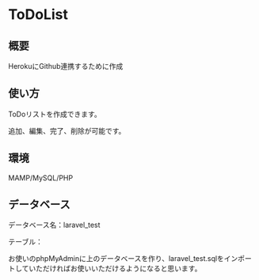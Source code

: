 # ToDoList


## 概要
HerokuにGithub連携するために作成


## 使い方
ToDoリストを作成できます。

追加、編集、完了、削除が可能です。


## 環境
MAMP/MySQL/PHP


## データベース
データベース名：laravel_test

テーブル：

お使いのphpMyAdminに上のデータベースを作り、laravel_test.sqlをインポートしていただければお使いいただけるようになると思います。